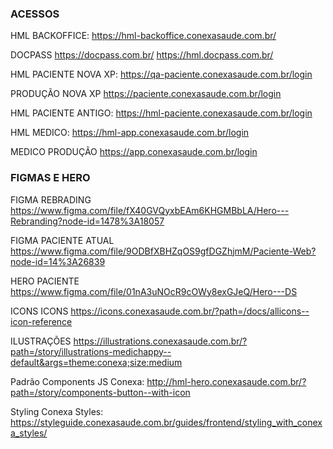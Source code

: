 ### ACESSOS 

HML BACKOFFICE:
https://hml-backoffice.conexasaude.com.br/

DOCPASS
https://docpass.com.br/
https://hml.docpass.com.br/

HML PACIENTE NOVA XP:
https://qa-paciente.conexasaude.com.br/login

PRODUÇÃO NOVA XP
https://paciente.conexasaude.com.br/login

HML PACIENTE ANTIGO:
https://hml-paciente.conexasaude.com.br/login

HML MEDICO:
https://hml-app.conexasaude.com.br/login

MEDICO PRODUÇÃO
https://app.conexasaude.com.br/login


### FIGMAS E HERO

FIGMA REBRADING
https://www.figma.com/file/fX40GVQyxbEAm6KHGMBbLA/Hero---Rebranding?node-id=1478%3A18057

FIGMA PACIENTE ATUAL
https://www.figma.com/file/9ODBfXBHZqOS9gfDGZhjmM/Paciente-Web?node-id=14%3A26839

HERO PACIENTE
https://www.figma.com/file/01nA3uNOcR9cOWy8exGJeQ/Hero---DS

ICONS ICONS 
https://icons.conexasaude.com.br/?path=/docs/allicons--icon-reference

ILUSTRAÇÕES
https://illustrations.conexasaude.com.br/?path=/story/illustrations-medichappy--default&args=theme:conexa;size:medium














Padrão Components  JS Conexa:
http://hml-hero.conexasaude.com.br/?path=/story/components-button--with-icon

Styling Conexa Styles:
https://styleguide.conexasaude.com.br/guides/frontend/styling_with_conexa_styles/

